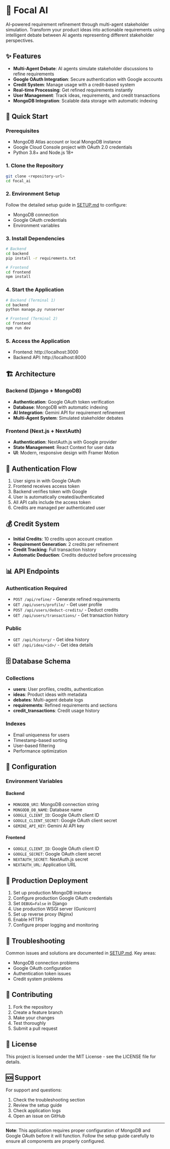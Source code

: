 # 🧠 Focal AI

AI-powered requirement refinement through multi-agent stakeholder simulation. Transform your product ideas into actionable requirements using intelligent debate between AI agents representing different stakeholder perspectives.

## ✨ Features

- **Multi-Agent Debate**: AI agents simulate stakeholder discussions to refine requirements
- **Google OAuth Integration**: Secure authentication with Google accounts
- **Credit System**: Manage usage with a credit-based system
- **Real-time Processing**: Get refined requirements instantly
- **User Management**: Track ideas, requirements, and credit transactions
- **MongoDB Integration**: Scalable data storage with automatic indexing

## 🚀 Quick Start

### Prerequisites

- MongoDB Atlas account or local MongoDB instance
- Google Cloud Console project with OAuth 2.0 credentials
- Python 3.8+ and Node.js 18+

### 1. Clone the Repository

```bash
git clone <repository-url>
cd focal_ai
```

### 2. Environment Setup

Follow the detailed setup guide in [SETUP.md](./SETUP.md) to configure:

- MongoDB connection
- Google OAuth credentials
- Environment variables

### 3. Install Dependencies

```bash
# Backend
cd backend
pip install -r requirements.txt

# Frontend
cd frontend
npm install
```

### 4. Start the Application

```bash
# Backend (Terminal 1)
cd backend
python manage.py runserver

# Frontend (Terminal 2)
cd frontend
npm run dev
```

### 5. Access the Application

- Frontend: http://localhost:3000
- Backend API: http://localhost:8000

## 🏗️ Architecture

### Backend (Django + MongoDB)
- **Authentication**: Google OAuth token verification
- **Database**: MongoDB with automatic indexing
- **AI Integration**: Gemini API for requirement refinement
- **Multi-Agent System**: Simulated stakeholder debates

### Frontend (Next.js + NextAuth)
- **Authentication**: NextAuth.js with Google provider
- **State Management**: React Context for user data
- **UI**: Modern, responsive design with Framer Motion

## 🔐 Authentication Flow

1. User signs in with Google OAuth
2. Frontend receives access token
3. Backend verifies token with Google
4. User is automatically created/authenticated
5. All API calls include the access token
6. Credits are managed per authenticated user

## 💰 Credit System

- **Initial Credits**: 10 credits upon account creation
- **Requirement Generation**: 2 credits per refinement
- **Credit Tracking**: Full transaction history
- **Automatic Deduction**: Credits deducted before processing

## 📊 API Endpoints

### Authentication Required
- `POST /api/refine/` - Generate refined requirements
- `GET /api/users/profile/` - Get user profile
- `POST /api/users/deduct-credits/` - Deduct credits
- `GET /api/users/transactions/` - Get transaction history

### Public
- `GET /api/history/` - Get idea history
- `GET /api/idea/<id>/` - Get idea details

## 🗄️ Database Schema

### Collections
- **users**: User profiles, credits, authentication
- **ideas**: Product ideas with metadata
- **debates**: Multi-agent debate logs
- **requirements**: Refined requirements and sections
- **credit_transactions**: Credit usage history

### Indexes
- Email uniqueness for users
- Timestamp-based sorting
- User-based filtering
- Performance optimization

## 🔧 Configuration

### Environment Variables

#### Backend
- `MONGODB_URI`: MongoDB connection string
- `MONGODB_DB_NAME`: Database name
- `GOOGLE_CLIENT_ID`: Google OAuth client ID
- `GOOGLE_CLIENT_SECRET`: Google OAuth client secret
- `GEMINI_API_KEY`: Gemini AI API key

#### Frontend
- `GOOGLE_CLIENT_ID`: Google OAuth client ID
- `GOOGLE_SECRET`: Google OAuth client secret
- `NEXTAUTH_SECRET`: NextAuth.js secret
- `NEXTAUTH_URL`: Application URL

## 🚀 Production Deployment

1. Set up production MongoDB instance
2. Configure production Google OAuth credentials
3. Set `DEBUG=False` in Django
4. Use production WSGI server (Gunicorn)
5. Set up reverse proxy (Nginx)
6. Enable HTTPS
7. Configure proper logging and monitoring

## 🐛 Troubleshooting

Common issues and solutions are documented in [SETUP.md](./SETUP.md). Key areas:

- MongoDB connection problems
- Google OAuth configuration
- Authentication token issues
- Credit system problems

## 🤝 Contributing

1. Fork the repository
2. Create a feature branch
3. Make your changes
4. Test thoroughly
5. Submit a pull request

## 📝 License

This project is licensed under the MIT License - see the LICENSE file for details.

## 🆘 Support

For support and questions:
1. Check the troubleshooting section
2. Review the setup guide
3. Check application logs
4. Open an issue on GitHub

---

**Note**: This application requires proper configuration of MongoDB and Google OAuth before it will function. Follow the setup guide carefully to ensure all components are properly configured.